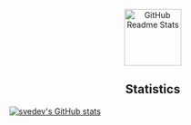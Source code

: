 <p align="center">
 <img width="100px" src="https://res.cloudinary.com/anuraghazra/image/upload/v1594908242/logo_ccswme.svg" align="center" alt="GitHub Readme Stats" />
 <h2 align="center">Statistics</h2>
</p>

[![svedev's GitHub stats](https://github-readme-stats.vercel.app/api?username=svedev0&theme=nightowl&bg_color=00000000&hide_border=true&hide_rank=true&include_all_commits=true&show_icons=true)](#)
